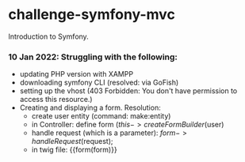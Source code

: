 # challenge-symfony-mvc
Introduction to Symfony.

### 10 Jan 2022: Struggling with the following:
 - updating PHP version with XAMPP
 - downloading symfony CLI (resolved: via GoFish)
 - setting up the vhost (403 Forbidden: You don't have permission to access this resource.)
 - Creating and displaying a form. Resolution:
    - create user entity (command: make:entity)
    - in Controller: define form ($this->createFormBuilder($user)
    - handle request (which is a parameter): $form->handleRequest($request);
    - in twig file: {{form(form)}}
